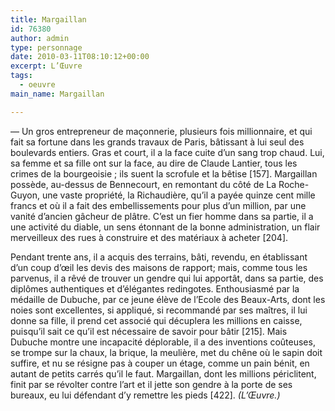 ```yaml
---
title: Margaillan
id: 76380
author: admin
type: personnage
date: 2010-03-11T08:10:12+00:00
excerpt: L’Œuvre
tags:
  - oeuvre
main_name: Margaillan

---
```

— Un gros entrepreneur de maçonnerie, plusieurs fois millionnaire, et qui fait sa fortune dans les grands travaux de Paris, bâtissant à lui seul des boulevards entiers. Gras et court, il a la face cuite d’un sang trop chaud. Lui, sa femme et sa fille ont sur la face, au dire de Claude Lantier, tous les crimes de la bourgeoisie ; ils suent la scrofule et la bêtise [157]. Margaillan possède, au-dessus de Bennecourt, en remontant du côté de La Roche-Guyon, une vaste propriété, la Richaudière, qu’il a payée quinze cent mille francs et où il a fait des embellissements pour plus d’un million, par une vanité d’ancien gâcheur de plâtre. C’est un fier homme dans sa partie, il a une activité du diable, un sens étonnant de la bonne administration, un flair merveilleux des rues à construire et des matériaux à acheter [204].

Pendant trente ans, il a acquis des terrains, bâti, revendu, en établissant d’un coup d’œil les devis des maisons de rapport; mais, comme tous les parvenus, il a rêvé de trouver un gendre qui lui apportât, dans sa partie, des diplômes authentiques et d’élégantes redingotes. Enthousiasmé par la médaille de Dubuche, par ce jeune élève de l’Ecole des Beaux-Arts, dont les noies sont excellentes, si appliqué, si recommandé par ses maîtres, il lui donne sa fille, il prend cet associé qui décuplera les millions en caisse, puisqu’il sait ce qu’il est nécessaire de savoir pour bâtir [215]. Mais Dubuche montre une incapacité déplorable, il a des inventions coûteuses, se trompe sur la chaux, la brique, la meulière, met du chêne où le sapin doit suffire, et nu se résigne pas à couper un étage, comme un pain bénit, en autant de petits carrés qu’il le faut. Margaillan, dont les millions périclitent, finit par se révolter contre l’art et il jette son gendre à la porte de ses bureaux, eu lui défendant d’y remettre les pieds [422]. _(L’Œuvre.)_